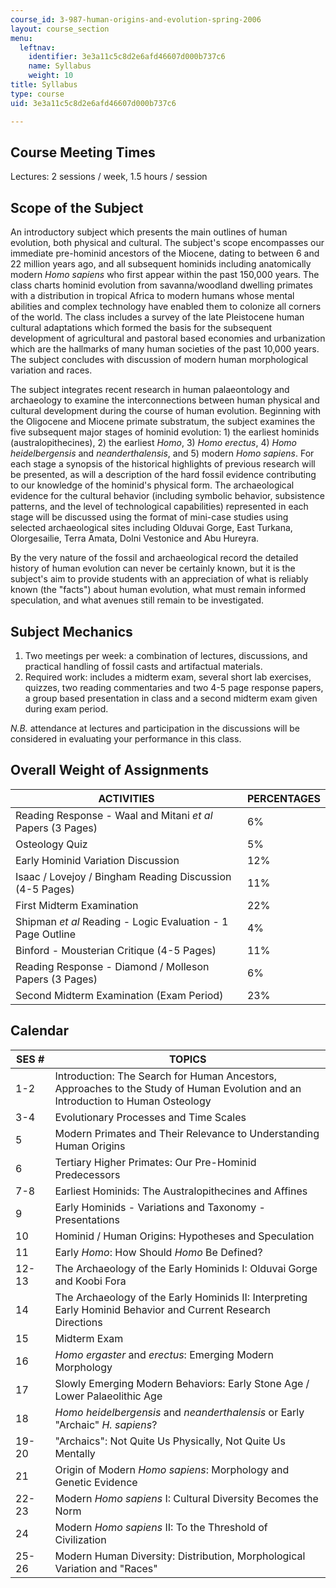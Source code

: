 ```yaml
---
course_id: 3-987-human-origins-and-evolution-spring-2006
layout: course_section
menu:
  leftnav:
    identifier: 3e3a11c5c8d2e6afd46607d000b737c6
    name: Syllabus
    weight: 10
title: Syllabus
type: course
uid: 3e3a11c5c8d2e6afd46607d000b737c6

---
```


Course Meeting Times
--------------------

Lectures: 2 sessions / week, 1.5 hours / session

Scope of the Subject
--------------------

An introductory subject which presents the main outlines of human evolution, both physical and cultural. The subject's scope encompasses our immediate pre-hominid ancestors of the Miocene, dating to between 6 and 22 million years ago, and all subsequent hominids including anatomically modern _Homo sapiens_ who first appear within the past 150,000 years. The class charts hominid evolution from savanna/woodland dwelling primates with a distribution in tropical Africa to modern humans whose mental abilities and complex technology have enabled them to colonize all corners of the world. The class includes a survey of the late Pleistocene human cultural adaptations which formed the basis for the subsequent development of agricultural and pastoral based economies and urbanization which are the hallmarks of many human societies of the past 10,000 years. The subject concludes with discussion of modern human morphological variation and races.

The subject integrates recent research in human palaeontology and archaeology to examine the interconnections between human physical and cultural development during the course of human evolution. Beginning with the Oligocene and Miocene primate substratum, the subject examines the five subsequent major stages of hominid evolution: 1) the earliest hominids (australopithecines), 2) the earliest _Homo_, 3) _Homo erectus_, 4) _Homo heidelbergensis_ and _neanderthalensis_, and 5) modern _Homo sapiens_. For each stage a synopsis of the historical highlights of previous research will be presented, as will a description of the hard fossil evidence contributing to our knowledge of the hominid's physical form. The archaeological evidence for the cultural behavior (including symbolic behavior, subsistence patterns, and the level of technological capabilities) represented in each stage will be discussed using the format of mini-case studies using selected archaeological sites including Olduvai Gorge, East Turkana, Olorgesailie, Terra Amata, Dolni Vestonice and Abu Hureyra.

By the very nature of the fossil and archaeological record the detailed history of human evolution can never be certainly known, but it is the subject's aim to provide students with an appreciation of what is reliably known (the "facts") about human evolution, what must remain informed speculation, and what avenues still remain to be investigated.

Subject Mechanics
-----------------

1.  Two meetings per week: a combination of lectures, discussions, and practical handling of fossil casts and artifactual materials.
2.  Required work: includes a midterm exam, several short lab exercises, quizzes, two reading commentaries and two 4-5 page response papers, a group based presentation in class and a second midterm exam given during exam period.

_N.B._ attendance at lectures and participation in the discussions will be considered in evaluating your performance in this class.

Overall Weight of Assignments
-----------------------------

| ACTIVITIES | PERCENTAGES |
| --- | --- |
| Reading Response - Waal and Mitani _et al_ Papers (3 Pages) | 6% |
| Osteology Quiz | 5% |
| Early Hominid Variation Discussion | 12% |
| Isaac / Lovejoy / Bingham Reading Discussion (4-5 Pages) | 11% |
| First Midterm Examination | 22% |
| Shipman _et al_ Reading - Logic Evaluation - 1 Page Outline | 4% |
| Binford - Mousterian Critique (4-5 Pages) | 11% |
| Reading Response - Diamond / Molleson Papers (3 Pages) | 6% |
| Second Midterm Examination (Exam Period) | 23% 

Calendar
--------

| SES # | TOPICS |
| --- | --- |
| 1-2 | Introduction: The Search for Human Ancestors, Approaches to the Study of Human Evolution and an Introduction to Human Osteology |
| 3-4 | Evolutionary Processes and Time Scales |
| 5 | Modern Primates and Their Relevance to Understanding Human Origins |
| 6 | Tertiary Higher Primates: Our Pre-Hominid Predecessors |
| 7-8 | Earliest Hominids: The Australopithecines and Affines |
| 9 | Early Hominids - Variations and Taxonomy - Presentations |
| 10 | Hominid / Human Origins: Hypotheses and Speculation |
| 11 | Early _Homo_: How Should _Homo_ Be Defined? |
| 12-13 | The Archaeology of the Early Hominids I: Olduvai Gorge and Koobi Fora |
| 14 | The Archaeology of the Early Hominids II: Interpreting Early Hominid Behavior and Current Research Directions |
| 15 | Midterm Exam |
| 16 | _Homo ergaster_ and _erectus_: Emerging Modern Morphology |
| 17 | Slowly Emerging Modern Behaviors: Early Stone Age / Lower Palaeolithic Age |
| 18 | _Homo heidelbergensis_ and _neanderthalensis_ or Early "Archaic" _H. sapiens_? |
| 19-20 | "Archaics": Not Quite Us Physically, Not Quite Us Mentally |
| 21 | Origin of Modern _Homo sapiens_: Morphology and Genetic Evidence |
| 22-23 | Modern _Homo sapiens_ I: Cultural Diversity Becomes the Norm |
| 24 | Modern _Homo sapiens_ II: To the Threshold of Civilization |
| 25-26 | Modern Human Diversity: Distribution, Morphological Variation and "Races"